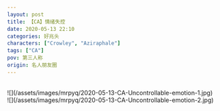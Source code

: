 ```yaml
---
layout: post
title: 【CA】情绪失控
date: 2020-05-13 22:10
categories: 好兆头
characters: ["Crowley", "Aziraphale"]
tags: ["CA"]
pov: 第三人称
origin: 名人朋友圈
---
```


<br>
![](/assets/images/mrpyq/2020-05-13-CA-Uncontrollable-emotion-1.jpg)

<br>
![](/assets/images/mrpyq/2020-05-13-CA-Uncontrollable-emotion-2.jpg)
